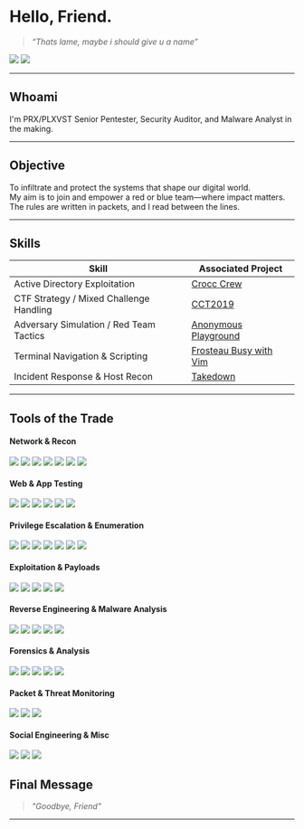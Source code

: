 # Hello, Friend.

> _“Thats lame, maybe i should give u a name”_

<a href="https://tryhackme.com/p/PRX"><img src="https://img.shields.io/badge/-TryHackMe%20Profile-darkred?&style=for-the-badge&logo=TryHackMe&logoColor=white" /></a>
<a href="https://instagram.com/prx.hacks">
  <img src="https://img.shields.io/badge/-Instagram_Profile-darkred?&style=for-the-badge&logo=instagram&logoColor=white" />
</a>


---

## Whoami
I'm PRX/PLXVST
Senior Pentester, Security Auditor, and Malware Analyst in the making.   

---

## Objective
To infiltrate and protect the systems that shape our digital world.  
My aim is to join and empower a red or blue team—where impact matters.  
The rules are written in packets, and I read between the lines.

---

## Skills

| Skill                                         | Associated Project            |
|-----------------------------------------------|-------------------------------|
| Active Directory Exploitation                    | [Crocc Crew](https://tryhackme.com/room/crocccrew) |
| CTF Strategy / Mixed Challenge Handling          | [CCT2019](https://tryhackme.com/room/cct2019) |
| Adversary Simulation / Red Team Tactics          | [Anonymous Playground](https://tryhackme.com/room/anonymousplayground) |
| Terminal Navigation & Scripting                  | [Frosteau Busy with Vim](https://tryhackme.com/room/busyvimfrosteau) |
| Incident Response & Host Recon                   | [Takedown](https://tryhackme.com/room/takedown) |

---

## Tools of the Trade

#### Network & Recon
<div>
  <img src="https://img.shields.io/badge/-Nmap-0055A4?&style=for-the-badge&logo=gnometerminal&logoColor=white" />
  <img src="https://img.shields.io/badge/-Wireshark-1679A7?&style=for-the-badge&logo=Wireshark&logoColor=white" />
  <img src="https://img.shields.io/badge/-Masscan-FF3366?&style=for-the-badge&logo=gnometerminal&logoColor=white" />
  <img src="https://img.shields.io/badge/-Amass-8800AA?&style=for-the-badge&logo=gnometerminal&logoColor=white" />
  <img src="https://img.shields.io/badge/-Shodan-000000?&style=for-the-badge&logo=shodan&logoColor=white" />
  <img src="https://img.shields.io/badge/-Ffuf-FF4444?&style=for-the-badge&logo=gnometerminal&logoColor=white" />
  <img src="https://img.shields.io/badge/-Gobuster-444444?&style=for-the-badge&logo=gnometerminal&logoColor=white" />
</div>

#### Web & App Testing
<div>
  <img src="https://img.shields.io/badge/-Burp_Suite-FF6600?&style=for-the-badge&logo=burpsuite&logoColor=white" />
  <img src="https://img.shields.io/badge/-OWASP_ZAP-000000?&style=for-the-badge&logo=owasp&logoColor=white" />
  <img src="https://img.shields.io/badge/-SQLmap-8A0000?&style=for-the-badge&logo=gnometerminal&logoColor=white" />
  <img src="https://img.shields.io/badge/-Postman-FF6C37?&style=for-the-badge&logo=postman&logoColor=white" />
  <img src="https://img.shields.io/badge/-Dirb-B22222?&style=for-the-badge&logo=linux&logoColor=white" />
  <img src="https://img.shields.io/badge/-Nikto-4B0082?&style=for-the-badge&logo=linux&logoColor=white" />
</div>

#### Privilege Escalation & Enumeration
<div>
  <img src="https://img.shields.io/badge/-LinPEAS-00FF00?&style=for-the-badge&logo=linux&logoColor=black" />
  <img src="https://img.shields.io/badge/-WinPEAS-00CCFF?&style=for-the-badge&logo=windows&logoColor=black" />
  <img src="https://img.shields.io/badge/-BloodHound-990000?&style=for-the-badge&logo=neo4j&logoColor=white" />
  <img src="https://img.shields.io/badge/-PowerView-4169E1?&style=for-the-badge&logo=windows&logoColor=white" />
  <img src="https://img.shields.io/badge/-Seatbelt-483D8B?&style=for-the-badge&logo=windows&logoColor=white" />
  <img src="https://img.shields.io/badge/-CrackMapExec-222222?&style=for-the-badge&logo=linux&logoColor=white" />
  <img src="https://img.shields.io/badge/-Kerbrute-000000?&style=for-the-badge&logo=windows&logoColor=white" />
</div>

#### Exploitation & Payloads
<div>
  <img src="https://img.shields.io/badge/-Metasploit-4E2A8E?&style=for-the-badge&logo=metasploit&logoColor=white" />
  <img src="https://img.shields.io/badge/-MSFvenom-7F00FF?&style=for-the-badge&logo=linux&logoColor=white" />
  <img src="https://img.shields.io/badge/-ExploitDB-000000?&style=for-the-badge&logo=exploitdb&logoColor=white" />
  <img src="https://img.shields.io/badge/-Searchsploit-DD0031?&style=for-the-badge&logo=linux&logoColor=white" />
  <img src="https://img.shields.io/badge/-Impacket-800000?&style=for-the-badge&logo=python&logoColor=white" />
</div>

#### Reverse Engineering & Malware Analysis
<div>
  <img src="https://img.shields.io/badge/-Ghidra-B00000?&style=for-the-badge&logo=apache&logoColor=white" />
  <img src="https://img.shields.io/badge/-IDA_Pro-333333?&style=for-the-badge&logo=protonmail&logoColor=white" />
  <img src="https://img.shields.io/badge/-x64dbg-777777?&style=for-the-badge&logo=windows&logoColor=white" />
  <img src="https://img.shields.io/badge/-OllyDbg-555555?&style=for-the-badge&logo=windows&logoColor=white" />
  <img src="https://img.shields.io/badge/-Radare2-990000?&style=for-the-badge&logo=radare&logoColor=white" />
</div>

#### Forensics & Analysis
<div>
  <img src="https://img.shields.io/badge/-Volatility-111111?&style=for-the-badge&logo=python&logoColor=white" />
  <img src="https://img.shields.io/badge/-Autopsy-191970?&style=for-the-badge&logo=forensic&logoColor=white" />
  <img src="https://img.shields.io/badge/-Binwalk-008B8B?&style=for-the-badge&logo=linux&logoColor=white" />
  <img src="https://img.shields.io/badge/-ExifTool-696969?&style=for-the-badge&logo=gnometerminal&logoColor=white" />
  <img src="https://img.shields.io/badge/-CyberChef-00A98F?&style=for-the-badge&logo=chef&logoColor=white" />
</div>

#### Packet & Threat Monitoring
<div>
  <img src="https://img.shields.io/badge/-Zeek-777BB4?&style=for-the-badge&logo=Zeek&logoColor=white" />
  <img src="https://img.shields.io/badge/-Suricata-EF3B2D?&style=for-the-badge&logo=Suricata&logoColor=white" />
  <img src="https://img.shields.io/badge/-Snort-CC0000?&style=for-the-badge&logo=snort&logoColor=white" />
</div>

#### Social Engineering & Misc
<div>
  <img src="https://img.shields.io/badge/-Social_Engineer_Toolkit-444444?&style=for-the-badge&logo=linux&logoColor=white" />
  <img src="https://img.shields.io/badge/-Maltego-111111?&style=for-the-badge&logo=maltego&logoColor=white" />
  <img src="https://img.shields.io/badge/-Sherlock-FF69B4?&style=for-the-badge&logo=github&logoColor=white" />
</div>


## Final Message

> _"Goodbye, Friend"_   

---


